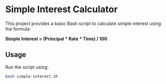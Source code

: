 # Simple Interest Calculator

This project provides a basic Bash script to calculate simple interest using the formula:

**Simple Interest = (Principal * Rate * Time) / 100**

## Usage

Run the script using:

```bash
bash simple-interest.sh
